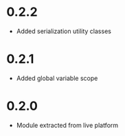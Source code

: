 # 0.2.2
- Added serialization utility classes

# 0.2.1
- Added global variable scope

# 0.2.0
- Module extracted from live platform
